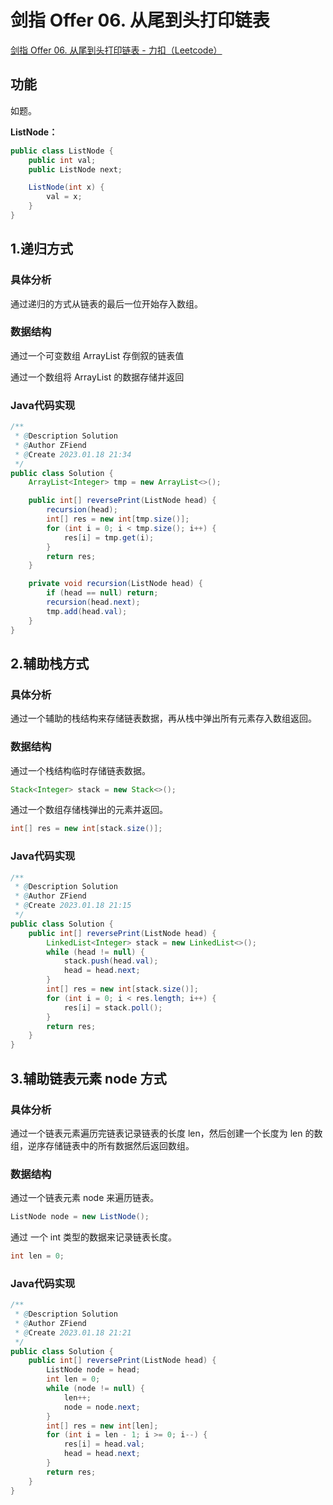 # 剑指 Offer 06. 从尾到头打印链表

[剑指 Offer 06. 从尾到头打印链表 - 力扣（Leetcode）](https://leetcode.cn/problems/cong-wei-dao-tou-da-yin-lian-biao-lcof/description/)

## 功能

如题。

**ListNode：**

```java
public class ListNode {
    public int val;
    public ListNode next;

    ListNode(int x) {
        val = x;
    }
}
```

## 1.递归方式

### 具体分析

通过递归的方式从链表的最后一位开始存入数组。

### 数据结构

通过一个可变数组 ArrayList 存倒叙的链表值

通过一个数组将 ArrayList 的数据存储并返回

### Java代码实现

```java
/**
 * @Description Solution
 * @Author ZFiend
 * @Create 2023.01.18 21:34
 */
public class Solution {
    ArrayList<Integer> tmp = new ArrayList<>();

    public int[] reversePrint(ListNode head) {
        recursion(head);
        int[] res = new int[tmp.size()];
        for (int i = 0; i < tmp.size(); i++) {
            res[i] = tmp.get(i);
        }
        return res;
    }

    private void recursion(ListNode head) {
        if (head == null) return;
        recursion(head.next);
        tmp.add(head.val);
    }
}
```


## 2.辅助栈方式

### 具体分析

通过一个辅助的栈结构来存储链表数据，再从栈中弹出所有元素存入数组返回。

### 数据结构

通过一个栈结构临时存储链表数据。

```java
Stack<Integer> stack = new Stack<>();
```

通过一个数组存储栈弹出的元素并返回。

```java
int[] res = new int[stack.size()];
```

### Java代码实现

```java
/**
 * @Description Solution
 * @Author ZFiend
 * @Create 2023.01.18 21:15
 */
public class Solution {
    public int[] reversePrint(ListNode head) {
        LinkedList<Integer> stack = new LinkedList<>();
        while (head != null) {
            stack.push(head.val);
            head = head.next;
        }
        int[] res = new int[stack.size()];
        for (int i = 0; i < res.length; i++) {
            res[i] = stack.poll();
        }
        return res;
    }
}
```


## 3.辅助链表元素 node 方式

### 具体分析

通过一个链表元素遍历完链表记录链表的长度 len，然后创建一个长度为 len 的数组，逆序存储链表中的所有数据然后返回数组。

### 数据结构

通过一个链表元素 node 来遍历链表。

```java
ListNode node = new ListNode();
```

通过 一个 int 类型的数据来记录链表长度。

```java
int len = 0;
```

### Java代码实现

```java
/**
 * @Description Solution
 * @Author ZFiend
 * @Create 2023.01.18 21:21
 */
public class Solution {
    public int[] reversePrint(ListNode head) {
        ListNode node = head;
        int len = 0;
        while (node != null) {
            len++;
            node = node.next;
        }
        int[] res = new int[len];
        for (int i = len - 1; i >= 0; i--) {
            res[i] = head.val;
            head = head.next;
        }
        return res;
    }
}
```
